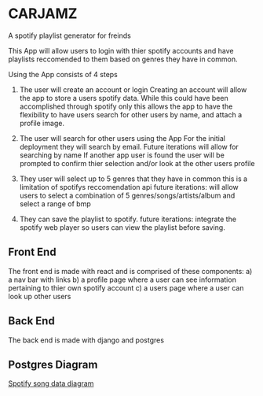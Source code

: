 # CARJAMZ 
A spotify playlist generator for freinds

This App will allow users to login with thier spotify accounts and have playlists reccomended to them based on genres they have in common.

Using the App consists of 4 steps
1) The user will create an account or login
   Creating an account will allow the app to store a users spotify data. While this could have been accomplished through spotify only this allows the 
   app to have the flexibility to have users search for other users by name, and attach a profile image. 
   
2) The user will search for other users using the App
   For the initial deployment they will search by email. Future iterations will allow for searching by name
   If another app user is found the user will be prompted to confirm thier selection and/or look at the other users profile
   
3) They user will select up to 5 genres that they have in common
   this is a limitation of spotifys reccomendation api
   future iterations: will allow users to select a combination of 5 genres/songs/artists/album and select a range of bmp
   
4) They can save the playlist to spotify.
   future iterations: integrate the spotify web player so users can view the playlist before saving.
   
## Front End
The front end is made with react and is comprised of these components:
a) a nav bar with links
b) a profile page where a user can see information pertaining to thier own spotify account
c) a users page where a user can look up other users 
## Back End
The back end is made with django and postgres

## Postgres Diagram
[Spotify song data diagram](https://drawsql.app/teams/codeplatoon/diagrams/spotify)
